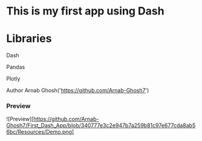 # This is my first app using Dash

# Libraries
Dash

Pandas

Plotly

Author
Arnab Ghosh('https://github.com/Arnab-Ghosh7')


### Preview

![Preview][https://github.com/Arnab-Ghosh7/First_Dash_App/blob/340777e3c2e947b7a259b81c97e677cda8ab56bc/Resources/Demo.png]
